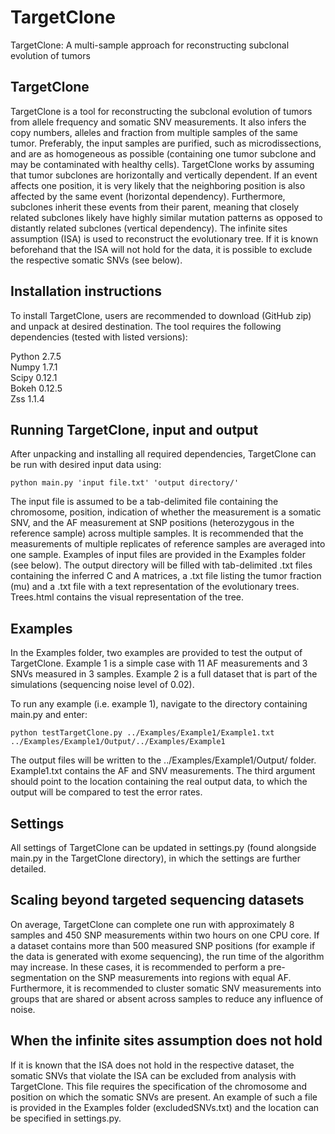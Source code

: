 # TargetClone
TargetClone: A multi-sample approach for reconstructing subclonal evolution of tumors

## TargetClone

TargetClone is a tool for reconstructing the subclonal evolution of tumors from allele frequency and somatic SNV measurements. It also infers the copy numbers, alleles and fraction from multiple samples of the same tumor. Preferably, the input samples are purified, such as microdissections, and are as homogeneous as possible (containing one tumor subclone and may be contaminated with healthy cells). TargetClone works by assuming that tumor subclones are horizontally and vertically dependent. If an event affects one position, it is very likely that the neighboring position is also affected by the same event (horizontal dependency). Furthermore, subclones inherit these events from their parent, meaning that closely related subclones likely have highly similar mutation patterns as opposed to distantly related subclones (vertical dependency). The infinite sites assumption (ISA) is used to reconstruct the evolutionary tree. If it is known beforehand that the ISA will not hold for the data, it is possible to exclude the respective somatic SNVs (see below).

## Installation instructions

To install TargetClone, users are recommended to download (GitHub zip) and unpack at desired destination. The tool requires the following dependencies (tested with listed versions):

Python 2.7.5 <br />
Numpy 1.7.1 <br />
Scipy 0.12.1 <br />
Bokeh 0.12.5 <br />
Zss 1.1.4 <br />

## Running TargetClone, input and output

After unpacking and installing all required dependencies, TargetClone can be run with desired input data using: 
```
python main.py 'input file.txt' 'output directory/'
```
The input file is assumed to be a tab-delimited file containing the chromosome, position, indication of whether the measurement is a somatic SNV, and the AF measurement at SNP positions (heterozygous in the reference sample) across multiple samples. It is recommended that the measurements of multiple replicates of reference samples are averaged into one sample. Examples of input files are provided in the Examples folder (see below). The output directory will be filled with tab-delimited .txt files containing the inferred C and A matrices, a .txt file listing the tumor fraction (mu) and a .txt file with a text representation of the evolutionary trees. Trees.html contains the visual representation of the tree. 

## Examples

In the Examples folder, two examples are provided to test the output of TargetClone. Example 1 is a simple case with 11 AF measurements and 3 SNVs measured in 3 samples. Example 2 is a full dataset that is part of the simulations (sequencing noise level of 0.02).

To run any example (i.e. example 1), navigate to the directory containing main.py and enter:
```
python testTargetClone.py ../Examples/Example1/Example1.txt ../Examples/Example1/Output/../Examples/Example1
```
The output files will be written to the ../Examples/Example1/Output/ folder. Example1.txt contains the AF and SNV measurements. The third argument should point to the location containing the real output data, to which the output will be compared to test the error rates.

## Settings

All settings of TargetClone can be updated in settings.py (found alongside main.py in the TargetClone directory), in which the settings are further detailed.

## Scaling beyond targeted sequencing datasets

On average, TargetClone can complete one run with approximately 8 samples and 450 SNP measurements within two hours on one CPU core. If a dataset contains more than 500 measured SNP positions (for example if the data is generated with exome sequencing), the run time of the algorithm may increase. In these cases, it is recommended to perform a pre-segmentation on the SNP measurements into regions with equal AF. Furthermore, it is recommended to cluster somatic SNV measurements into groups that are shared or absent across samples to reduce any influence of noise. 

## When the infinite sites assumption does not hold

If it is known that the ISA does not hold in the respective dataset, the somatic SNVs that violate the ISA can be excluded from analysis with TargetClone. This file requires the specification of the chromosome and position on which the somatic SNVs are present. An example of such a file is provided in the Examples folder (excludedSNVs.txt) and the location can be specified in settings.py. 
